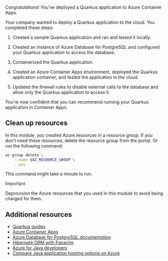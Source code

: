 Congratulations! You've deployed a Quarkus application to Azure Container Apps.

Your company wanted to deploy a Quarkus application to the cloud. You completed these steps:

1. Created a sample Quarkus application and ran and tested it locally.

1. Created an instance of Azure Database for PostgreSQL and configured your Quarkus application to access the database. 

1. Containerized the Quarkus application.

1. Created an Azure Container Apps environment, deployed the Quarkus application container, and tested the application in the cloud.

1. Updated the firewall rules to disable external calls to the database and allow only the Quarkus application to access it.

You're now confident that you can recommend running your Quarkus application in Container Apps.

## Clean up resources

In this module, you created Azure resources in a resource group. If you don't need these resources, delete the resource group from the portal. Or run the following command:

```bash
az group delete \
    --name $AZ_RESOURCE_GROUP \
    --yes
```

This command might take a minute to run.

> [!IMPORTANT]
> Deprovision the Azure resources that you used in this module to avoid being charged for them.

## Additional resources

- [Quarkus guides](https://quarkus.io/guides)
- [Azure Container Apps](https://azure.microsoft.com/products/container-apps)
- [Azure Database for PostgreSQL documentation](/azure/postgresql/)
- [Hibernate ORM with Panache](https://quarkus.io/guides/hibernate-orm-panache)
- [Azure for Java developers](/azure/developer/java)
- [Compare Java application hosting options on Azure](/azure/architecture/guide/technology-choices/service-for-java-comparison)
